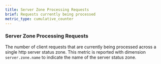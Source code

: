 ```yaml
---
title: Server Zone Processing Requests
brief: Requests currently being processed
metric_type: cumulative_counter
---
```

### Server Zone Processing Requests
The number of client requests that are currently being processed across a single http server status zone.
This metric is reported with dimension `server.zone.name` to indicate the name of the server status zone.
